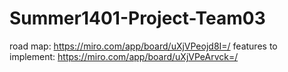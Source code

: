 # Summer1401-Project-Team03

road map: https://miro.com/app/board/uXjVPeojd8I=/
features to implement: https://miro.com/app/board/uXjVPeArvck=/

